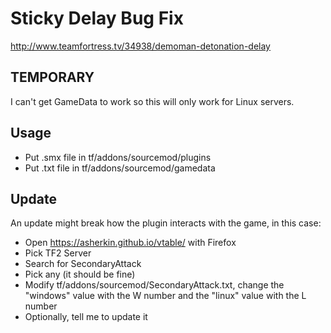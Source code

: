 # Sticky Delay Bug Fix

http://www.teamfortress.tv/34938/demoman-detonation-delay

## TEMPORARY

I can't get GameData to work so this will only work for Linux servers.

## Usage

- Put .smx file in tf/addons/sourcemod/plugins
- Put .txt file in tf/addons/sourcemod/gamedata

## Update

An update might break how the plugin interacts with the game, in this case:

- Open https://asherkin.github.io/vtable/ with Firefox
- Pick TF2 Server
- Search for SecondaryAttack
- Pick any (it should be fine)
- Modify tf/addons/sourcemod/SecondaryAttack.txt, change the "windows" value with the W number and the "linux" value with the L number
- Optionally, tell me to update it
